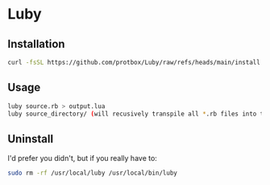 # Luby

## Installation
```bash
curl -fsSL https://github.com/protbox/Luby/raw/refs/heads/main/install.sh | sudo bash
```

## Usage
```bash
luby source.rb > output.lua
luby source_directory/ (will recusively transpile all *.rb files into the current directory)
```

## Uninstall
I'd prefer you didn't, but if you really have to:

```bash
sudo rm -rf /usr/local/luby /usr/local/bin/luby
```